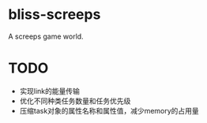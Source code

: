 # bliss-screeps
A screeps game world.

# TODO
- 实现link的能量传输
- 优化不同种类任务数量和任务优先级
- 压缩task对象的属性名称和属性值，减少memory的占用量
